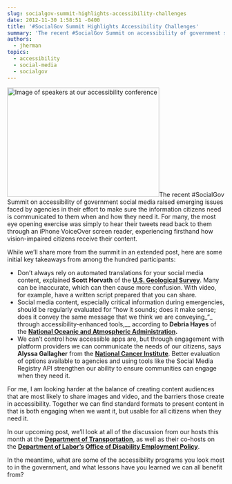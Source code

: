 ```yaml
---
slug: socialgov-summit-highlights-accessibility-challenges
date: 2012-11-30 1:58:51 -0400
title: '#SocialGov Summit Highlights Accessibility Challenges'
summary: 'The recent #SocialGov Summit on accessibility of government social media raised emerging issues faced by agencies in their effort to make sure the information citizens need is communicated to them when  and how they need it. For many, the most eye opening exercise was simply to hear their tweets read back to them through an iPhone VoiceOver screen reader,'
authors:
  - jherman
topics:
  - accessibility
  - social-media
  - socialgov
---
```


<div>
</div>

[<img class=" wp-image-100062 alignright" alt="Image of speakers at our accessibility conference" src="https://s3.amazonaws.com/digitalgov/_legacy-img/2013/12/Accessibility-1.jpg" width="352" height="253" />](https://s3.amazonaws.com/digitalgov/_legacy-img/2013/12/Accessibility-1.jpg)The recent #SocialGov Summit on accessibility of government social media raised emerging issues faced by agencies in their effort to make sure the information citizens need is communicated to them when  and how they need it. For many, the most eye opening exercise was simply to hear their tweets read back to them through an iPhone VoiceOver screen reader, experiencing firsthand how vision-impaired citizens receive their content.

While we&#8217;ll share more from the summit in an extended post, here are some initial key takeaways from among the hundred participants:

  * Don&#8217;t always rely on automated translations for your social media content, explained **Scott Horvath** of the <a href="http://www.usgs.gov/" target="_blank"><strong>U.S. Geological Survey</strong></a>. Many can be  inaccurate, which can then cause more confusion. With video, for example, have a written script prepared that you can share.
  * Social media content, especially critical information during emergencies, should be regularly evaluated for &#8220;how it sounds; does it make sense; does it convey the same message that we think we are conveying_&#8220;_ through accessibility-enhanced tools,__ according to **Debria Hayes** of the **<a href="www.noaa.gov" target="_blank">National Oceanic and Atmospheric Administration</a>.**
  * We can&#8217;t control how accessible apps are, but through engagement with platform providers we can communicate the needs of our citizens, says **Alyssa Gallagher** from the <a href="http://www.cancer.gov/" target="_blank"><strong>National Cancer Institute</strong></a>.  Better evaluation of options available to agencies and using tools like the Social Media Registry API strengthen our ability to ensure communities can engage when they need it.

<div>
  For me, I am looking harder at the balance of creating content audiences that are most likely to share images and video, and the barriers those create in accessibility. Together we can find standard formats to present content in that is both engaging when we want it, but usable for all citizens when they need it.
</div>

In our upcoming post, we&#8217;ll look at all of the discussion from our hosts this month at the <a href="http://www.dot.gov/" target="_blank"><strong>Department of Transportation</strong></a>, as well as their co-hosts on the **<a href="http://www.dol.gov/" target="_blank">Department of Labor&#8217;s</a> <a href="http://www.dol.gov/odep/" target="_blank">Office of Disability Employment Policy</a>**.

In the meantime, what are some of the accessibility programs you look most to in the government, and what lessons have you learned we can all benefit from?

 